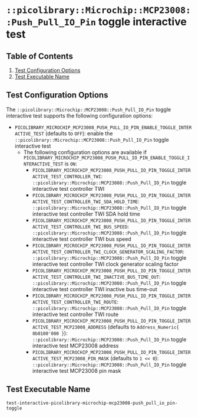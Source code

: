 # `::picolibrary::Microchip::MCP23008::Push_Pull_IO_Pin` toggle interactive test

## Table of Contents
1. [Test Configuration Options](#test-configuration-options)
1. [Test Executable Name](#test-executable-name)

## Test Configuration Options
The `::picolibrary::Microchip::MCP23008::Push_Pull_IO_Pin` toggle interactive test
supports the following configuration options:
- `PICOLIBRARY_MICROCHIP_MCP23008_PUSH_PULL_IO_PIN_ENABLE_TOGGLE_INTERACTIVE_TEST`
  (defaults to `OFF`): enable the `::picolibrary::Microchip::MCP23008::Push_Pull_IO_Pin`
  toggle interactive test
    - The following configuration options are available if
      `PICOLIBRARY_MICROCHIP_MCP23008_PUSH_PULL_IO_PIN_ENABLE_TOGGLE_INTERACTIVE_TEST` is
      `ON`:
        - `PICOLIBRARY_MICROCHIP_MCP23008_PUSH_PULL_IO_PIN_TOGGLE_INTERACTIVE_TEST_CONTROLLER_TWI`:
          `::picolibrary::Microchip::MCP23008::Push_Pull_IO_Pin` toggle interactive test
          controller TWI
        - `PICOLIBRARY_MICROCHIP_MCP23008_PUSH_PULL_IO_PIN_TOGGLE_INTERACTIVE_TEST_CONTROLLER_TWI_SDA_HOLD_TIME`:
          `::picolibrary::Microchip::MCP23008::Push_Pull_IO_Pin` toggle interactive test
          controller TWI SDA hold time
        - `PICOLIBRARY_MICROCHIP_MCP23008_PUSH_PULL_IO_PIN_TOGGLE_INTERACTIVE_TEST_CONTROLLER_TWI_BUS_SPEED`:
          `::picolibrary::Microchip::MCP23008::Push_Pull_IO_Pin` toggle interactive test
          controller TWI bus speed
        - `PICOLIBRARY_MICROCHIP_MCP23008_PUSH_PULL_IO_PIN_TOGGLE_INTERACTIVE_TEST_CONTROLLER_TWI_CLOCK_GENERATOR_SCALING_FACTOR`:
          `::picolibrary::Microchip::MCP23008::Push_Pull_IO_Pin` toggle interactive test
          controller TWI clock generator scaling factor
        - `PICOLIBRARY_MICROCHIP_MCP23008_PUSH_PULL_IO_PIN_TOGGLE_INTERACTIVE_TEST_CONTROLLER_TWI_INACTIVE_BUS_TIME_OUT`:
          `::picolibrary::Microchip::MCP23008::Push_Pull_IO_Pin` toggle interactive test
          controller TWI inactive bus time-out
        - `PICOLIBRARY_MICROCHIP_MCP23008_PUSH_PULL_IO_PIN_TOGGLE_INTERACTIVE_TEST_CONTROLLER_TWI_ROUTE`:
          `::picolibrary::Microchip::MCP23008::Push_Pull_IO_Pin` toggle interactive test
          controller TWI route
        - `PICOLIBRARY_MICROCHIP_MCP23008_PUSH_PULL_IO_PIN_TOGGLE_INTERACTIVE_TEST_MCP23008_ADDRESS`
          (defaults to `Address_Numeric{ 0b0100'000 }`):
          `::picolibrary::Microchip::MCP23008::Push_Pull_IO_Pin` toggle interactive test
          MCP23008 address
        - `PICOLIBRARY_MICROCHIP_MCP23008_PUSH_PULL_IO_PIN_TOGGLE_INTERACTIVE_TEST_MCP23008_PIN_MASK`
          (defaults to `1 << 0`): `::picolibrary::Microchip::MCP23008::Push_Pull_IO_Pin`
          toggle interactive test MCP23008 pin mask

## Test Executable Name
`test-interactive-picolibrary-microchip-mcp23008-push_pull_io_pin-toggle`
